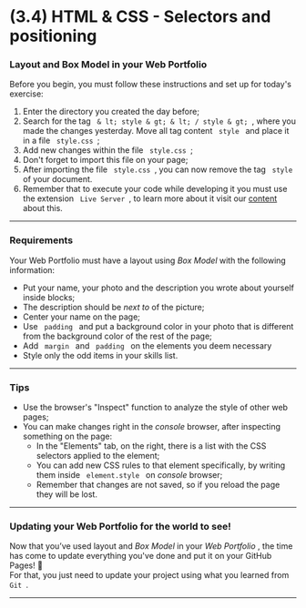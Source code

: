 # (3.4) HTML & CSS - Selectors and positioning

<div>
  <h3> Layout and Box Model in your Web Portfolio </h3>
  <div>
  Before you begin, you must follow these instructions and set up for today's exercise:
  </div>
<ol>
  <li>
    Enter the directory you created the day before;
  </li>
  <li>
    Search for the tag
<code class = "inline"> & lt; style & gt; & lt; / style & gt; </code>, where you made the changes yesterday. Move all tag content
<code class = "inline"> style </code> and place it in a file
<code class = "inline"> style.css </code>;
  </li>
  <li>
    Add new changes within the file
<code class = "inline"> style.css </code>;
  </li>
  <li>
    Don't forget to import this file on your page;
  </li>
  <li>
    After importing the file
<code class = "inline"> style.css </code>, you can now remove the tag
<code class = "inline"> style </code> of your document.
  </li>
  <li>
    Remember that to execute your code while developing it you must use the extension
<code class = "inline"> Live Server </code>, to learn more about it visit our
    <a href="/course/real-life-engineer/vscode">
      content
    </a>
     about this.
  </li>
</ol>
<hr class = "thin">
</div>

<div class = "col-span-12 content-section-box"> <div class = "dark-screen"> </div> <h3 id = "requirements" class = "title-section">
  Requirements
</h3>
<div class = "pt-1 pb-1">
  Your Web Portfolio must have a layout using
  <em>
    Box Model
  </em>
   with the following information:
</div>
<ul>
  <li>
    <div class = "pt-1 pb-1">
      Put your name, your photo and the description you wrote about yourself inside blocks;
    </div>
  </li>
  <li>
    <div class = "pt-1 pb-1">
      The description should be
      <em>
        next to
      </em>
       of the picture;
    </div>
  </li>
  <li>
    <div class = "pt-1 pb-1">
      Center your name on the page;
    </div>
  </li>
  <li>
    <div class = "pt-1 pb-1">
      Use
<code class = "inline"> padding </code> and put a background color in your photo that is different from the background color of the rest of the page;
    </div>
  </li>
  <li>
    <div class = "pt-1 pb-1">
      Add
<code class = "inline"> margin </code> and
<code class = "inline"> padding </code> on the elements you deem necessary
    </div>
  </li>
  <li>
    <div class = "pt-1 pb-1">
      Style only the odd items in your skills list.
    </div>
  </li>
</ul>
<hr class = "thin">
</div>

<div class = "col-span-12 content-section-box"> <div class = "dark-screen"> </div> <h3 id = "tips" class = "title-section">
  Tips
</h3>
<ul>
  <li>
    <div class = "pt-1 pb-1">
      Use the browser's "Inspect" function to analyze the style of other web pages;
    </div>
  </li>
  <li>
    <div class = "pt-1 pb-1">
      You can make changes right in the
      <em>
        console
      </em>
       browser, after inspecting something on the page:
    </div>
    <ul>
      <li>
        In the "Elements" tab, on the right, there is a list with the CSS selectors applied to the element;
      </li>
      <li>
        You can add new CSS rules to that element specifically, by writing them inside
<code class = "inline"> element.style </code> on
        <em>
          console
        </em>
         browser;
      </li>
      <li>
        Remember that changes are not saved, so if you reload the page they will be lost.
      </li>
    </ul>
  </li>
</ul>
<hr class = "thin">
</div>

<div class = "col-span-12 content-section-box"> <div class = "dark-screen"> </div> <h3 id = "updating-your-portfolio-web-for-the-world- see "class =" title-section ">
   Updating your Web Portfolio for the world to see!
</h3>
<div class = "pt-1 pb-1">
   Now that you’ve used layout and
   <em>
     Box Model
   </em>
    in your
   <em>
     Web Portfolio
   </em>
   , the time has come to update everything you've done and put it on your GitHub Pages! 🎉
</div>
<div class = "pt-1 pb-1">
   For that, you just need to update your project using what you learned from
<code class = "inline"> Git </code>.
</div>
<hr class = "thin">
</div>
